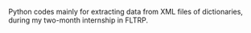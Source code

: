 Python codes mainly for extracting data from XML files of dictionaries, during my two-month internship in FLTRP.
